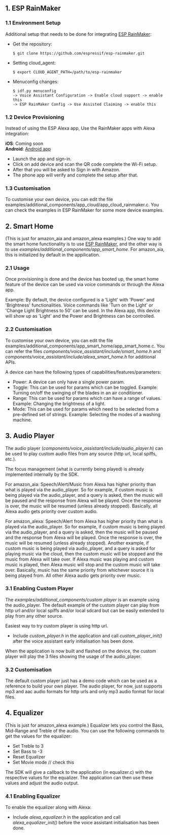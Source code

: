 ## 1. ESP RainMaker

### 1.1 Environment Setup

Additional setup that needs to be done for integrating [ESP RainMaker](https://rainmaker.espressif.com/):

*   Get the repository:
    ```
    $ git clone https://github.com/espressif/esp-rainmaker.git
    ```
*   Setting cloud_agent:
    ```
    $ export CLOUD_AGENT_PATH=/path/to/esp-rainmaker
    ```
*   Menuconfig changes:
    ```
    $ idf.py menuconfig
    -> Voice Assistant Configuration -> Enable cloud support -> enable this
    -> ESP RainMaker Config -> Use Assisted Claiming -> enable this
    ```

### 1.2 Device Provisioning

Instead of using the ESP Alexa app, Use the RainMaker apps with Alexa integration:

**iOS**: Coming soon <br>
**Android**: [Android app]()

*   Launch the app and sign-in.
*   Click on add device and scan the QR code complete the Wi-Fi setup.
*   After that you will be asked to Sign in with Amazon.
*   The phone app will verify and complete the setup after that.

### 1.3 Customisation

To customise your own device, you can edit the file examples/additional_components/app_cloud/app_cloud_rainmaker.c. You can check the examples in ESP RainMaker for some more device examples.

## 2. Smart Home

(This is just for amazon_aia and amazon_alexa examples.) One way to add the smart home functionality is to use [ESP RainMaker](#1-esp-rainmaker), and the other way is to use *examples/additional_components/app_smart_home*. For amazon_aia, this is initialized by default in the appilication.

### 2.1 Usage

Once provisioning is done and the device has booted up, the smart home feature of the device can be used via voice commands or through the Alexa app.

Example: By default, the device configured is a 'Light' with 'Power' and 'Brightness' functionalities. Voice commands like 'Turn on the Light' or 'Change Light Brightness to 50' can be used. In the Alexa app, this device will show up as 'Light' and the Power and Brightness can be controlled.

### 2.2 Customisation

To customise your own device, you can edit the file examples/additional_components/app_smart_home/app_smart_home.c. You can refer the files *components/voice_assistant/include/smart_home.h* and *components/voice_assistant/include/alexa_smart_home.h* for additional APIs.

A device can have the following types of capabilities/features/parameters:
*   Power: A device can only have a single power param.
*   Toggle: This can be used for params which can be toggled. Example: Turning on/off the swinging of the blades in an air conditioner.
*   Range: This can be used for params which can have a range of values. Example: Changing the brightness of a light.
*   Mode: This can be used for params which need to be selected from a pre-defined set of strings. Example: Selecting the modes of a washing machine.

## 3. Audio Player

The audio player (*components/voice_assistant/include/audio_player.h*) can be used to play custom audio files from any source (http url, local spiffs, etc.).

The focus management (what is currently being played) is already implemented internally by the SDK.

For amazon_aia: Speech/Alert/Music from Alexa has higher priority than what is played via the audio_player. So for example, if custom music is being played via the audio_player, and a query is asked, then the music will be paused and the response from Alexa will be played. Once the response is over, the music will be resumed (unless already stopped). Basically, all Alexa audio gets priority over custom audio.

For amazon_alexa: Speech/Alert from Alexa has higher priority than what is played via the audio_player. So for example, if custom music is being played via the audio_player, and a query is asked, then the music will be paused and the response from Alexa will be played. Once the response is over, the music will be resumed (unless already stopped). Another example, if custom music is being played via audio_player, and a query is asked for playing music via the cloud, then the custom music will be stopped and the music from Alexa will take over. If Alexa music was playing and custom music is played, then Alexa music will stop and the custom music will take over. Basically, music has the same priority from whichever source it is being played from. All other Alexa audio gets priority over music.

### 3.1 Enabling Custom Player

The *examples/additional_components/custom player* is an example using the audio_player. The default example of the custom player can play from http url and/or local spiffs and/or local sdcard but can be easily extended to play from any other source.

Easiest way to try custom player is using http url.

*   Include *custom_player.h* in the application and call *custom_player_init()* after the voice assistant early initialisation has been done.

When the application is now built and flashed on the device, the custom player will play the 3 files showing the usage of the audio_player.

### 3.2 Customisation

The default custom player just has a demo code which can be used as a reference to build your own player. The audio player, for now, just supports mp3 and aac audio formats for http urls and only mp3 audio format for local files.

## 4. Equalizer
(This is just for amazon_alexa example.) Equalizer lets you control the Bass, Mid-Range and Treble of the audio. You can use the following commands to get the values for the equalizer:
*   Set Treble to 3
*   Set Bass to -3
*   Reset Equalizer
*   Set Movie mode        // check this

The SDK will give a callback to the application (in equalizer.c) with the respective values for the equalizer. The application can then use these values and adjust the audio output.

### 4.1 Enabling Equalizer

To enable the equalizer along with Alexa:
*   Include *alexa_equalizer.h* in the application and call *alexa_equalizer_init()* before the voice assistant initialisation has been done.
